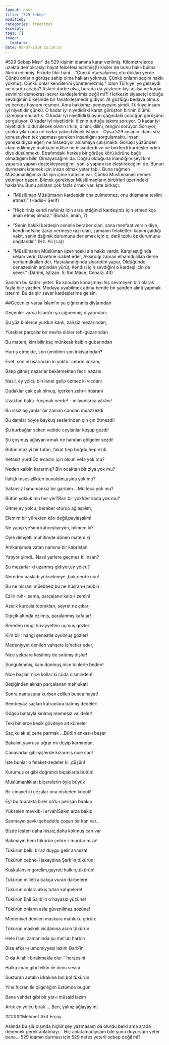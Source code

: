 ```yaml
---
layout: post
title: "529 Sebep"
modified:
categories: freetimes
excerpt:
tags: []
image:
  feature:
date: 08-07-2014 15:39:55
---
```


#529 Sebep 
Mısır’ da 529 kişinin idamına karar verilmiş. Kilometrelerce uzakta demokrasiyi hayat felsefesi edinmiş(!) kişiler de bunu haklı bulma fikrini edinmiş. Fikirde fikir hani… “Çünkü otursalarmış oturdukları yerde. Çünkü onların görüşe sahip olma hakları yokmuş. Çünkü onların seçim hakkı yokmuş. Çünkü onlar kendilerini yönetemezmiş.” İdam Türkiye’ ye gelseydi ne olurdu acaba? Askeri darbe olsa, burada da yüzlerce kişi asılsa ne kadar sevinirdi demokrasi sever kardeşlerimiz değil mi?!
Herkesin siyasetçi olduğu sevdiğimin ülkesinde bir fanatikleşmedir gidiyor. At gözlüğü bedava olmuş ve herkes hayranı resmen. Ama hakkımızı yemeyeyim şimdi. Türkiye insanı iyi niyetlidir çünkü. O kadar iyi niyetlidirki karşıt görüşten birinin ölümü üzmüyor onu artık. O kadar iyi niyetlidirki oyun çağındaki çocuğun görüşünü sorguluyor. O kadar iyi niyetlidirki ölenin tuttuğu takımı soruyor. O kadar iyi niyetlidirki öldürülecek olanın ırkını, dinini, dilini, rengini soruyor. Soruyor, çünkü yılan ona ne kadar yakın bilmek istiyor…
Oysa 529 insanın idamı söz konusuyken tek yapması gereken insanlığını sorgulamaktı. İnsani yanı(kaldıysa eğer) ne hissediyor anlamaya çalışmaktı. Görüşü yüzünden idam edilmeye mahkum edilse ne hissederdi ve ne beklerdi kardeşlerinden diye düşünmekti.
Etrafımdaki herkes bir görüşe körü körüne bağlı olmadığımı bilir. Olmayacağımı da. Doğru olduğuna inandığım şeyi kim yaparsa yapsın destekleyeceğimi, yanlış yapanı ise eleştireceğimi de.
Bunun durmasını istemek için insan olmak yeter tabii. Buna rağmen Müslümanlığımızı da işin içine katasım var. Çünkü Müslümanım demek yetmiyor bazen. Bilmek gerekiyor Müslümanların birbirleri üzerindeki haklarını. Bunu anlatan çok fazla örnek var. İşte birkaçı:

- “Müslüman Müslümanın kardeşidir ona zulmetmez; onu düşmana teslim etmez.” (Hadis-i Şerif)

- "Hiçbiriniz kendi nefsiniz için arzu ettiğinizi kardeşiniz için etmedikçe iman etmiş olmaz." (Buhârî, imân, 7)

- "Senin hakiki kardeşin seninle beraber olan, sana menfaat versin diye, kendi nefsine zarar vermeye razı olan, zamanın felaketleri kapını çaldığı vakit, senin dağınık durumunu derlemek için o, derli toplu öz durumunu dağıtandır." (Hz. Ali (r.a))

- “Müslümanın Müslüman üzerindeki altı hakkı vardır.
Karşılaştığında selam verir,
Davetine icabet eder,
Aksırdığı zaman elhamdülillah derse yerhamükallah der,
Hastalandığında ziyaretini yapar,
Öldüğünde cenazesinin ardından yürür,
Kendisi için sevdiğini o kardeşi için de sever.” (Dârimî, İstizan: 5; İbn Mâce, Cenaiz: 43)

Sanırım bu kadarı yeter. Bu konuları konuşmayı hiç sevmeyen biri olarak fazla bile yazdım. Modaya uyabilmek adına bende bir şairden alıntı yapmak isterim. Bu da şiir sever kardeşlerime gelsin.

##Geçenler varsa İslam’ın şu çiğnenmiş diyârından

Geçenler varsa İslam’ın şu çiğnenmiş diyarından;

Şu yüz binlerce yurdun kanlı, zairsiz mezarından,

Yürekler parçalar bir nevha dinler reh-güzarından

Bu matem, kim bilir,kaç münkesir kalbin gubarından

Huruş etmekte, son ümidinin son inkisarından?

Evet, son inkisarından ki yoktur cebrin imkanı;

Batıp gitmiş nazarlar beklemekten fecri nazanı

Nasıl, ey yolcu bin lanet gelip ezmez ki vicdanı

Dudaklar çak çak olmuş, içerken zehr-i hüsranı

Uzaktan baktı –koşmak nerde! – milyonlarca yârânı!

Bu ıssız aşiyanlar bir zaman candan muazzezdi

Bu damlar böyle baykuş seslerinden çın çın ötmezdi!

Şu kurbağlar seken vadide ceylanlar koşup gezdi!

Şu çoşmuş ağlayan ırmak ne handan gölgeler sezdi!

Bütün maziyi bir tufan, fakat hep boğdu,hep ezdi.

Vefasız yurd!Öz evladın için olsun,vefa yok mu?

Neden kalbin kararmış? Bin ocaktan bir ziya yok mu?

İlahi,kimsesizlikten bunaldım,aşina yok mu?

Vatansız hanumansız bir garibim …Mülteca yok mu?

Bütün yokluk mu her yer?Bari bir yok!der sada yok mu?

Gitme ey yolcu, beraber oturup ağlaşalım,

Elemim bir yürekten kârı değil,paylaşalım!

Ne yapıp ye’simi kahreyliyeyim, bilmem ki?

Öyle dehşetli muhitimde dönen matem ki

Ah!karşımda vatan namına bir kabristan

Yatıyor şimdi…Nasıl yerlere geçmez ki insan?

Şu mezarlar ki uzanmış gidiyor,ey yolcu?

Nereden başladı yükselmeye ,bak,nerde ucu!

Bu ne hicranı müebbed,bu ne hüsran-ı mübin

Ezilir ruh-i sema, parçalanır kalb-i zemin!

Azıcık kurcala toprakları, seyret ne çıkar;

Dipçik altında ezilmiş, paralanmış kafalar!

Bereden rengi hüviyyetleri uçmuş gözler!

Kim bilir hangi şenaatle oyulmuş gözler!

Medeniyyet denilen vahşete la’netler eder,

Nice yekpare kesilmiş de sırıtmış dişler!

Süngülenmiş, kanı donmuş,nice binlerle beden!

Nice başlar, nice kollar ki cüda cisminden!

Beşiğinden alınan parçalanan mahlukat!

Sonra namusuna kurban edilen bunca hayat!

Bembeyaz saçları katranlara batmış dedeler!

Göğsü baltayla kırılmış memesiz valideler!

Teki binlerce kesik gövdeye ait kümeler

Saç,kulak,el,çene parmak …Bütün enkaz-ı beşer

Bakalım,yavrusu uğrar mı deyip karnından,

Canavarlar gibi şişlerde kızarmış nice can!

İşte bunlar o felaket-zedeler ki ,düşün!

Kurumuş ot gibi doğrandı bıçaklarla bütün!

Müslümanlıkları biçarelerin öyle büyük

Bir cinayet ki cezalar ona nisbeten küçük!

Ey! bu toprakta birer na’ş-ı perişan bırakıp

Yükselen mevkib-i ervah!Sakın arza bakıp

Sanmayın şevki şehadetle çoşan bir kan var…

Bizde leşten daha hissiz,daha kokmuş can var

Bakmayın,hem tükürün çehre-i murdarımıza!

Tükürün:belki biraz duygu gelir arımıza!

Tükürün cebhe-i lakaydına Şark’ın,tükürün!

Kuşkulansın görelim,gayreti halkın,tükürün!

Tükürün milleti alçakça  vuran darbelere!

Tükürün onlara alkış tutan kahpelere!

Tükürün Ehli Salib’in o hayasız yüzüne!

Tükürün onların asla güvenilmez sözüne!

Medeniyet denilen maskara mahluku görün:

Tükürün maskeli vicdanına asrın tükürün

Hele i’lanı zamanında şu mel’un harbin

Bize efkar-ı umumiyyesi lazım Garb’in

O da Allah’ı bırakmakla olur “ herzesini

Halka iman gibi telkin ile dinin sesini

Susturan aptalın idrakine bol bol tükürün

Yine hicran ile çılgınlığım üstümde bugün

Bana vahdet gibi bir yar-ı müsaid lazım

Artık ey yolcu bırak … Ben, yalnız ağlayayım!

######Mehmet Akif Ersoy









Aslında bu şiir dışında hiçbir şey yazmasam da olurdu belki ama arada denemek gerek anlatmayı... Hiç anlatamadıysam bile şunu duyursam yeter bana... 529 idamın durması için 529 nefes yeterli sebep değil mi?
